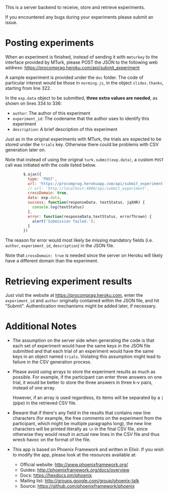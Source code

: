 This is a server backend to receive, store and retrieve experiments.

If you encountered any bugs during your experiments please submit an issue.

# Posting experiments
When an experiment is finished, instead of sending it with `mmturkey` to the interface provided by MTurk, please POST the JSON to the following web address: https://procomprag.heroku.com/api/submit_experiment

A sample experiment is provided under the `doc` folder. The code of particular interest would be those in `norming.js`, in the object `slides.thanks`, starting from line 322.

In the `exp.data` object to be submitted, **three extra values are needed**, as shown on lines 334 to 336:
- `author`: The author of this experiment
- `experiment_id`: The codename that the author uses to identify this experiment
- `description`: A brief description of this experiment

Just as in the original experiments with MTurk, the trials are expected to be stored under the `trials` key. Otherwise there could be problems with CSV generation later on.

Note that instead of using the original `turk.submit(exp.data)`, a custom `POST` call was initiated with the code listed below.

```javascript
        $.ajax({
          type: 'POST',
          url: 'https://procomprag.herokuapp.com/api/submit_experiment',
          // url: 'http://localhost:4000/api/submit_experiment',
          crossDomain: true,
          data: exp.data,
          success: function(responseData, textStatus, jqXHR) {
            console.log(textStatus)
          },
          error: function(responseData,textStatus, errorThrown) {
            alert('Submission failed.');
          }
        })
```

The reason for error would most likely be missing mandatory fields (i.e. `author`, `experiment_id`, `description`) in the JSON file.

Note that `crossDomain: true` is needed since the server on Heroku will likely have a different domain than the experiment.

# Retrieving experiment results
Just visit the website at https://procomprag.heroku.com, enter the `experiment_id` and `author` originally contained within the JSON file, and hit "Submit". Authentication mechanisms might be added later, if necessary.

# Additional Notes
- The assumption on the server side when generating the code is that each set of experiment would have the same keys in the JSON file submitted and that each trial of an experiment would have the same keys in an object named `trials`. Violating this assumption might lead to failure in the CSV generation process.

- Please avoid using arrays to store the experiment results as much as possible. For example, if the participant can enter three answers on one trial, it would be better to store the three answers in three k-v pairs, instead of one array.

  However, if an array is used regardless, its items will be separated by a `|` (pipe) in the retrieved CSV file.

- Beware that if there's any field in the results that contains new line characters (for example, the free comments on the experiment from the participant, which might be multiple paragraphs long), the new line characters will be printed literally as `\n` in the final CSV file, since otherwise they would result in actual new lines in the CSV file and thus wreck havoc on the format of the file.


- This app is based on Phoenix Framework and written in Elixir. If you wish to modify the app, please look at the resources available at:
  * Official website: http://www.phoenixframework.org/
  * Guides: http://phoenixframework.org/docs/overview
  * Docs: https://hexdocs.pm/phoenix
  * Mailing list: http://groups.google.com/group/phoenix-talk
  * Source: https://github.com/phoenixframework/phoenix
